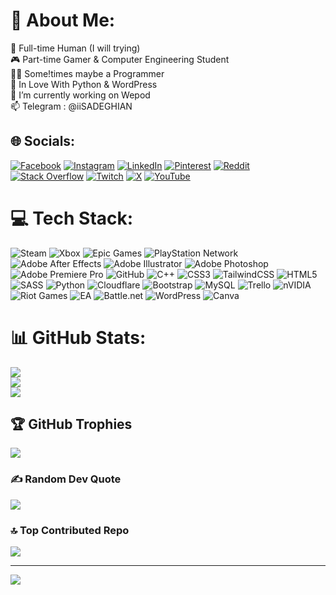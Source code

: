 # 💫 About Me:
👨 Full-time Human (I will trying)<br>🎮 Part-time Gamer & Computer Engineering Student<br>👨‍💻 Some!times maybe a Programmer<br>👀 In Love With Python & WordPress<br>🔭 I’m currently working on Wepod<br>📫 Telegram : @iiSADEGHIAN


## 🌐 Socials:
[![Facebook](https://img.shields.io/badge/Facebook-%231877F2.svg?logo=Facebook&logoColor=white)](https://facebook.com/isadeghian) [![Instagram](https://img.shields.io/badge/Instagram-%23E4405F.svg?logo=Instagram&logoColor=white)](https://instagram.com/isadeghian) [![LinkedIn](https://img.shields.io/badge/LinkedIn-%230077B5.svg?logo=linkedin&logoColor=white)](https://linkedin.com/in/isadeghian) [![Pinterest](https://img.shields.io/badge/Pinterest-%23E60023.svg?logo=Pinterest&logoColor=white)](https://pinterest.com/iisadeghian) [![Reddit](https://img.shields.io/badge/Reddit-%23FF4500.svg?logo=Reddit&logoColor=white)](https://reddit.com/user/isadeghian) [![Stack Overflow](https://img.shields.io/badge/-Stackoverflow-FE7A16?logo=stack-overflow&logoColor=white)](https://stackoverflow.com/users/27068132) [![Twitch](https://img.shields.io/badge/Twitch-%239146FF.svg?logo=Twitch&logoColor=white)](https://twitch.tv/isadeghian) [![X](https://img.shields.io/badge/X-black.svg?logo=X&logoColor=white)](https://x.com/SadeghianAM) [![YouTube](https://img.shields.io/badge/YouTube-%23FF0000.svg?logo=YouTube&logoColor=white)](https://youtube.com/@UC2AhukLhQcNjW9MeO_CCANw) 

# 💻 Tech Stack:
![Steam](https://img.shields.io/badge/steam-%23000000.svg?style=for-the-badge&logo=steam&logoColor=white) ![Xbox](https://img.shields.io/badge/xbox-%23107C10.svg?style=for-the-badge&logo=xbox&logoColor=white) ![Epic Games](https://img.shields.io/badge/epicgames-%23313131.svg?style=for-the-badge&logo=epicgames&logoColor=white) ![PlayStation Network](https://img.shields.io/badge/PSN-%230070D1.svg?style=for-the-badge&logo=Playstation&logoColor=white) ![Adobe After Effects](https://img.shields.io/badge/Adobe%20After%20Effects-9999FF.svg?style=for-the-badge&logo=Adobe%20After%20Effects&logoColor=white) ![Adobe Illustrator](https://img.shields.io/badge/adobe%20illustrator-%23FF9A00.svg?style=for-the-badge&logo=adobe%20illustrator&logoColor=white) ![Adobe Photoshop](https://img.shields.io/badge/adobe%20photoshop-%2331A8FF.svg?style=for-the-badge&logo=adobe%20photoshop&logoColor=white) ![Adobe Premiere Pro](https://img.shields.io/badge/Adobe%20Premiere%20Pro-9999FF.svg?style=for-the-badge&logo=Adobe%20Premiere%20Pro&logoColor=white) ![GitHub](https://img.shields.io/badge/github-%23121011.svg?style=for-the-badge&logo=github&logoColor=white) ![C++](https://img.shields.io/badge/c++-%2300599C.svg?style=for-the-badge&logo=c%2B%2B&logoColor=white) ![CSS3](https://img.shields.io/badge/css3-%231572B6.svg?style=for-the-badge&logo=css3&logoColor=white) ![TailwindCSS](https://img.shields.io/badge/tailwindcss-%2338B2AC.svg?style=for-the-badge&logo=tailwind-css&logoColor=white) ![HTML5](https://img.shields.io/badge/html5-%23E34F26.svg?style=for-the-badge&logo=html5&logoColor=white) ![SASS](https://img.shields.io/badge/SASS-hotpink.svg?style=for-the-badge&logo=SASS&logoColor=white) ![Python](https://img.shields.io/badge/python-3670A0?style=for-the-badge&logo=python&logoColor=ffdd54) ![Cloudflare](https://img.shields.io/badge/Cloudflare-F38020?style=for-the-badge&logo=Cloudflare&logoColor=white) ![Bootstrap](https://img.shields.io/badge/bootstrap-%238511FA.svg?style=for-the-badge&logo=bootstrap&logoColor=white) ![MySQL](https://img.shields.io/badge/mysql-4479A1.svg?style=for-the-badge&logo=mysql&logoColor=white) ![Trello](https://img.shields.io/badge/Trello-%23026AA7.svg?style=for-the-badge&logo=Trello&logoColor=white) ![nVIDIA](https://img.shields.io/badge/nVIDIA-%2376B900.svg?style=for-the-badge&logo=nVIDIA&logoColor=white) ![Riot Games](https://img.shields.io/badge/riotgames-D32936.svg?style=for-the-badge&logo=riotgames&logoColor=white) ![EA](https://img.shields.io/badge/ea-%23000000.svg?style=for-the-badge&logo=ea&logoColor=white) ![Battle.net](https://img.shields.io/badge/battle.net-%2300AEFF.svg?style=for-the-badge&logo=battle.net&logoColor=white) ![WordPress](https://img.shields.io/badge/WordPress-%23117AC9.svg?style=for-the-badge&logo=WordPress&logoColor=white) ![Canva](https://img.shields.io/badge/Canva-%2300C4CC.svg?style=for-the-badge&logo=Canva&logoColor=white)
# 📊 GitHub Stats:
![](https://github-readme-stats.vercel.app/api?username=SadeghianAM&theme=dark&hide_border=false&include_all_commits=false&count_private=false)<br/>
![](https://github-readme-streak-stats.herokuapp.com/?user=SadeghianAM&theme=dark&hide_border=false)<br/>
![](https://github-readme-stats.vercel.app/api/top-langs/?username=SadeghianAM&theme=dark&hide_border=false&include_all_commits=false&count_private=false&layout=compact)

## 🏆 GitHub Trophies
![](https://github-profile-trophy.vercel.app/?username=SadeghianAM&theme=radical&no-frame=false&no-bg=true&margin-w=4)

### ✍️ Random Dev Quote
![](https://quotes-github-readme.vercel.app/api?type=horizontal&theme=dark)

### 🔝 Top Contributed Repo
![](https://github-contributor-stats.vercel.app/api?username=SadeghianAM&limit=5&theme=dark&combine_all_yearly_contributions=true)

---
[![](https://visitcount.itsvg.in/api?id=SadeghianAM&icon=5&color=1)](https://visitcount.itsvg.in)

<!-- Proudly created with GPRM ( https://gprm.itsvg.in ) -->
